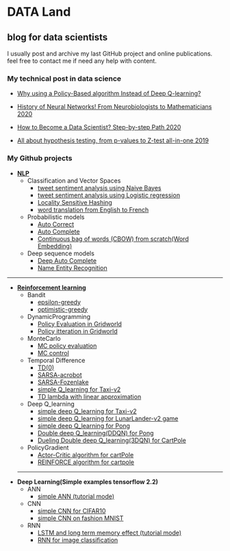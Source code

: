 # DATA Land
## blog for data scientists

I usually post and archive my last GitHub project and online publications. feel free to contact me if need any help with content.
### My technical post in data science
* [Why using a Policy-Based algorithm Instead of Deep Q-learning?](https://pub.towardsai.net/why-using-a-policy-based-algorithm-instead-of-deep-q-learning-ee6d8b9f0bb0)

* [History of Neural Networks! From Neurobiologists to Mathematicians 2020](https://medium.com/towards-artificial-intelligence/history-of-neural-network-from-neurobiologists-to-mathematicians-98683458efd9)

* [How to Become a Data Scientist? Step-by-step Path 2020](https://medium.com/towards-artificial-intelligence/how-to-become-a-data-scientist-step-by-step-path-fe6eb6f1f039)

* [All about hypothesis testing, from p-values to Z-test all-in-one 2019](https://towardsdatascience.com/all-about-hypothesis-testing-from-p-values-to-z-test-all-in-one-efef8a226660)

### My Github projects
* [**NLP**](https://github.com/alighandij/NLP)
    * Classification and Vector Spaces
        * [tweet sentiment analysis using Naive Bayes](https://github.com/alighandij/NLP/blob/main/NLP%20with%20Classification%20and%20Vector%20Spaces/%20sentiment%20analysis%20on%20tweet%20using%20Naive%20Bayes.ipynb)
        * [tweet sentiment analysis using Logistic regression](https://github.com/alighandij/NLP/blob/main/NLP%20with%20Classification%20and%20Vector%20Spaces/%20sentiment%20analysis%20on%20tweet%20using%20logistic%20regression.ipynb)
        * [Locality Sensitive Hashing](https://github.com/alighandij/NLP/blob/main/NLP%20with%20Classification%20and%20Vector%20Spaces/Locality%20sensitive%20hashing%20for%20finding%20similar%20tweets.ipynb)
        * [word translation from English to  French](https://github.com/alighandij/NLP/blob/main/NLP%20with%20Classification%20and%20Vector%20Spaces/word%20translation%20using%20vector%20space.ipynb)
     * Probabilistic models
         * [Auto Correct](https://github.com/alighandij/NLP/blob/main/NLP%20with%20Probabilistic%20Models/Auto%20correct.ipynb)
         * [Auto Complete](https://github.com/alighandij/NLP/blob/main/NLP%20with%20Probabilistic%20Models/Auto%20complete(probabilistic%20model).ipynb)
         * [Continuous bag of words (CBOW) from scratch(Word Embedding)](https://github.com/alighandij/NLP/blob/main/NLP%20with%20Probabilistic%20Models/continuous%20bag%20of%20words%20(CBOW)%20from%20scratch(Word%20Embedding).ipynb)
     * Deep sequence models
         * [Deep Auto Complete](https://github.com/alighandij/NLP/tree/main/NLP%20with%20Sequence%20Models/Deep%20N-gram%20trax)
         * [Name Entity Recognition](https://github.com/alighandij/NLP/tree/main/NLP%20with%20Sequence%20Models/Name%20Entity%20recognition)
____________________________________________________________________________________________
* [**Reinforcement learning**](https://github.com/alighandij/ReinforcementLearning)
    * Bandit
         * [epsilon-greedy](https://github.com/alighandij/ReinforcementLearning/blob/master/0-Bandit/epsilon_greedy.ipynb)
         * [optimistic-greedy](https://github.com/alighandij/ReinforcementLearning/blob/master/0-Bandit/optimistic.ipynb)
    * DynamicProgramming
         * [Policy Evaluation in Gridworld](https://github.com/alighandij/ReinforcementLearning/blob/master/1-DynamicProgramming/iterative%20policy%20evaluation.ipynb)
         * [Policy itteration in Gridworld](https://github.com/alighandij/ReinforcementLearning/blob/master/1-DynamicProgramming/policy_iteration.ipynb)
    * MonteCarlo
         * [MC policy evaluation](https://github.com/alighandij/ReinforcementLearning/blob/master/2-Monte%20Carlo/monte%20carlo%20policy%20evaluation.ipynb)
         * [MC control](https://github.com/alighandij/ReinforcementLearning/blob/master/2-Monte%20Carlo/monte%20carlo%20control%20problem.ipynb)
    * Temporal Difference
        * [TD(0)](https://github.com/alighandij/ReinforcementLearning/blob/master/3-Temporal%20difference/TD0_state%20value%20prediction.ipynb)
        * [SARSA-acrobot](https://github.com/alighandij/ReinforcementLearning/blob/master/3-Temporal%20difference/SARSA_Acrobot_v1.ipynb)
        * [SARSA-Fozenlake](https://github.com/alighandij/ReinforcementLearning/blob/master/3-Temporal%20difference/SARSA_FrozenLake-v0.ipynb)
        * [simple Q_learning for Taxi-v2](https://github.com/alighandij/ReinforcementLearning/blob/master/3-Temporal%20difference/Q-learning_taxi_v2.ipynb)
        * [TD lambda with linear approximation](https://github.com/alighandij/ReinforcementLearning/blob/master/3-Temporal%20difference/TD%20lambda%20with%20linear%20approximation.ipynb)
    * Deep Q_learning
        * [simple deep Q_learning for Taxi-v2](https://github.com/alighandij/ReinforcementLearning/blob/master/4-DQN/01_DQN_Taxi-v2.ipynb)
        * [simple deep Q_learning for LunarLander-v2 game](https://github.com/alighandij/ReinforcementLearning/blob/master/4-DQN/02_DQN_LunarLander-v2.ipynb)
        * [simple deep Q_learning for Pong](https://github.com/alighandij/ReinforcementLearning/blob/master/4-DQN/03_Pong%20with%20DQN.ipynb)
        * [Double deep Q_learning(DDQN) for Pong](https://github.com/alighandij/ReinforcementLearning/blob/master/4-DQN/05_Double_DQN_Pong.ipynb)
        * [Dueling Double deep Q_learning(3DQN) for CartPole](https://github.com/alighandij/ReinforcementLearning/blob/master/4-DQN/06_CartPole%20Dueling%20DDQN.ipynb)
    * PolicyGradient
        * [Actor-Critic algorithm for cartPole](https://github.com/alighandij/ReinforcementLearning/blob/master/5-PolicyGradient/Actor-Critic_cartPole.ipynb)
        * [REINFORCE algorithm for cartpole](https://github.com/alighandij/ReinforcementLearning/blob/master/5-PolicyGradient/REINFORCE_cartpole.ipynb)
  ____________________________________________________________________________________________
* **Deep Learning(Simple examples tensorflow 2.2)**
    * ANN
        * [simple ANN (tutorial mode)](https://github.com/alighandij/DeepLearning_TF2/tree/main/ANN)
    * CNN
        * [simple CNN for CIFAR10](https://github.com/alighandij/DeepLearning_TF2/blob/main/CNN/CNN%20for%20CIFAR10%20.ipynb)
        * [simple CNN on fashion MNIST](https://github.com/alighandij/DeepLearning_TF2/blob/main/CNN/CNN%20on%20fashion%20MNIST.ipynb)
    * RNN
        * [LSTM and long term memory effect (tutorial mode)](https://github.com/alighandij/DeepLearning_TF2/blob/main/RNN/Long%20term%20memory%20effect.ipynb)
        * [RNN for image classification](https://github.com/alighandij/DeepLearning_TF2/blob/main/RNN/RNN%20for%20image%20classification.ipynb)

